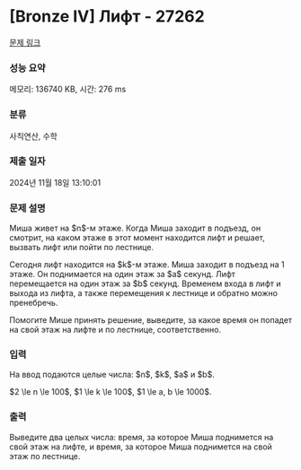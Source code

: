 # [Bronze IV] Лифт - 27262 

[문제 링크](https://www.acmicpc.net/problem/27262) 

### 성능 요약

메모리: 136740 KB, 시간: 276 ms

### 분류

사칙연산, 수학

### 제출 일자

2024년 11월 18일 13:10:01

### 문제 설명

<p>Миша живет на $n$-м этаже. Когда Миша заходит в подъезд, он смотрит, на каком этаже в этот момент находится лифт и решает, вызвать лифт или пойти по лестнице. </p>

<p>Сегодня лифт находится на $k$-м этаже. Миша заходит в подъезд на 1 этаже. Он поднимается на один этаж за $a$ секунд. Лифт перемещается на один этаж за $b$ секунд. Временем входа в лифт и выхода из лифта, а также перемещения к лестнице и обратно можно пренебречь.</p>

<p>Помогите Мише принять решение, выведите, за какое время он попадет на свой этаж на лифте и по лестнице, соответственно.</p>

### 입력 

 <p>На ввод подаются целые числа: $n$, $k$, $a$ и $b$.</p>

<p>$2 \le n \le 100$, $1 \le k \le 100$, $1 \le a, b \le 1000$.</p>

### 출력 

 <p>Выведите два целых числа: время, за которое Миша поднимется на свой этаж на лифте, и время, за которое Миша поднимется на свой этаж по лестнице.</p>

